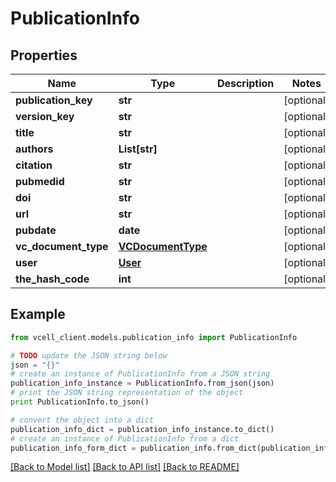 # PublicationInfo


## Properties
Name | Type | Description | Notes
------------ | ------------- | ------------- | -------------
**publication_key** | **str** |  | [optional] 
**version_key** | **str** |  | [optional] 
**title** | **str** |  | [optional] 
**authors** | **List[str]** |  | [optional] 
**citation** | **str** |  | [optional] 
**pubmedid** | **str** |  | [optional] 
**doi** | **str** |  | [optional] 
**url** | **str** |  | [optional] 
**pubdate** | **date** |  | [optional] 
**vc_document_type** | [**VCDocumentType**](VCDocumentType.md) |  | [optional] 
**user** | [**User**](User.md) |  | [optional] 
**the_hash_code** | **int** |  | [optional] 

## Example

```python
from vcell_client.models.publication_info import PublicationInfo

# TODO update the JSON string below
json = "{}"
# create an instance of PublicationInfo from a JSON string
publication_info_instance = PublicationInfo.from_json(json)
# print the JSON string representation of the object
print PublicationInfo.to_json()

# convert the object into a dict
publication_info_dict = publication_info_instance.to_dict()
# create an instance of PublicationInfo from a dict
publication_info_form_dict = publication_info.from_dict(publication_info_dict)
```
[[Back to Model list]](../README.md#documentation-for-models) [[Back to API list]](../README.md#documentation-for-api-endpoints) [[Back to README]](../README.md)


